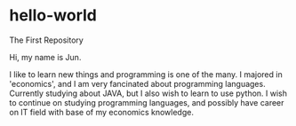# hello-world
The First Repository

Hi, my name is Jun.

I like to learn new things and programming is one of the many. I majored in 'economics', and I am very fancinated about programming languages. Currently studying about JAVA, but I also wish to learn to use python. I wish to continue on studying programming languages, and possibly have career on IT field with base of my economics knowledge.

